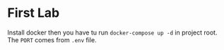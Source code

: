 # First Lab
Install docker then you have tu run `docker-compose up -d` in project root. The `PORT` comes from `.env` file.